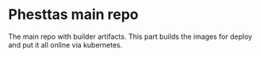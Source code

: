 # Phesttas main repo
The main repo with builder artifacts. This part builds the images for deploy and put it all online via kubernetes.
